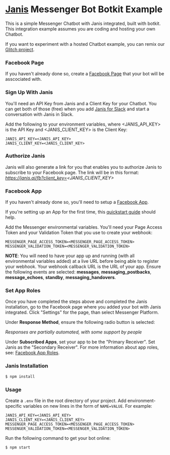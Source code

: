 # [Janis](https://www.janis.ai) Messenger Bot Botkit Example

This is a simple Messenger Chatbot with Janis integrated, built with botkit. This integration example assumes you are coding and hosting your own Chatbot.

If you want to experiment with a hosted Chatbot example, you can remix our [Glitch project](https://glitch.com/edit/#!/janis-botkit). 

### Facebook Page

If you haven't already done so, create a [Facebook Page](https://www.facebook.com/pages/create) that your bot will be asscociated with.

### Sign Up With Janis

You'll need an API Key from Janis and a Client Key for your Chatbot.  You can get both of those (free) when you add [Janis for Slack](https://www.janis.ai) and start a conversation with Janis in Slack. 

Add the following to your environment variables, where <JANIS_API_KEY> is the API Key and <JANIS_CLIENT_KEY> is the Client Key:
```
JANIS_API_KEY=<JANIS_API_KEY> 
JANIS_CLIENT_KEY=<JANIS_CLIENT_KEY> 
```
### Authorize Janis

Janis will also generate a link for you that enables you to authorize Janis to subscribe to your Facebook page. The link will be in this format: *https://janis.ai/fb?client_key=<JANIS_CLIENT_KEY>*

### Facebook App

If you haven't already done so, you'll need to setup a [Facebook App](https://developers.facebook.com/apps/).

If you're setting up an App for the first time, this [quickstart guide](https://developers.facebook.com/docs/messenger-platform/getting-started/quick-start#getting_started)  should help.

Add the Messenger environmental variables. You'll need your Page Access Token and your Validation Token that you use to create your webhook:
```
MESSENGER_PAGE_ACCESS_TOKEN=<MESSENGER_PAGE_ACCESS_TOKEN>
MESSENGER_VALIDATION_TOKEN=<MESSENGER_VALIDATION_TOKEN>
```

**NOTE**: You will need to have your app up and running (with all environmental variables added) at a live URL before being able to register your webhook. Your webhook callback URL is the URL of your app. Ensure the following events are selected: **messages**, **messaging_postbacks**, **message_echoes**, **standby**, **messaging_handovers**. 

### Set App Roles

Once you have completed the steps above and completed the Janis installation, go to the Facebook page where you added your bot with Janis integrated. Click "Settings" for the page, than select Messenger Platform. 

Under **Response Method**, ensure the following radio button is selected:

*Responses are partially automated, with some support by people*


Under **Subscribed Apps**, set your app to be the "Primary Receiver". Set Janis as the "Secondary Receiver". For more information about app roles, see: [Facebook App Roles](https://developers.facebook.com/docs/messenger-platform/handover-protocol#app_roles).

### Janis Installation

```bash
$ npm install
```

### Usage

Create a `.env` file in the root directory of your project. Add
environment-specific variables on new lines in the form of `NAME=VALUE`.
For example:

```
JANIS_API_KEY=<JANIS_API_KEY>
JANIS_CLIENT_KEY=<JANIS_CLIENT_KEY>
MESSENGER_PAGE_ACCESS_TOKEN=<MESSENGER_PAGE_ACCESS_TOKEN>
MESSENGER_VALIDATION_TOKEN=<MESSENGER_VALIDATION_TOKEN>
```
Run the following command to get your bot online:

```bash
$ npm start
```